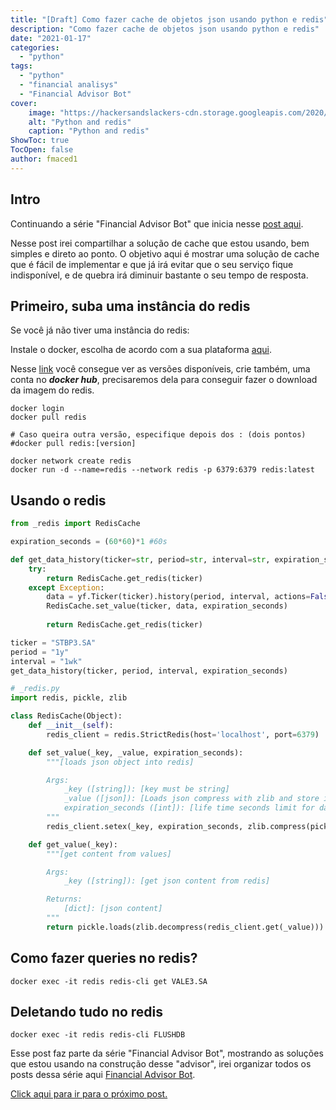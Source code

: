 ```yaml
---
title: "[Draft] Como fazer cache de objetos json usando python e redis"
description: "Como fazer cache de objetos json usando python e redis"
date: "2021-01-17"
categories:
  - "python"
tags:
  - "python"
  - "financial analisys"
  - "Financial Advisor Bot"
cover:
    image: "https://hackersandslackers-cdn.storage.googleapis.com/2020/02/_retina/redis-3@2x.jpg"
    alt: "Python and redis"
    caption: "Python and redis"
ShowToc: true
TocOpen: false
author: fmaced1
---
```


Intro
---------

Continuando a série "Financial Advisor Bot" que inicia nesse [post aqui](../dados-historicos-acoes-b3).

Nesse post irei compartilhar a solução de cache que estou usando, bem simples e direto ao ponto. O objetivo aqui é mostrar uma solução de cache que é fácil de implementar e que já irá evitar que o seu serviço fique indisponível, e de quebra irá diminuir bastante o seu tempo de resposta.

Primeiro, suba uma instância do redis
-------------------------

Se você já não tiver uma instância do redis:

Instale o docker, escolha de acordo com a sua plataforma [aqui](https://docs.docker.com/engine/install/).

Nesse [link](https://hub.docker.com/_/redis?tab=description&page=1&ordering=last_updated) você consegue ver as versões disponíveis, crie também, uma conta no ***docker hub***, precisaremos dela para conseguir fazer o download da imagem do redis.

```terminal
docker login
docker pull redis

# Caso queira outra versão, especifique depois dos : (dois pontos)
#docker pull redis:[version]

docker network create redis
docker run -d --name=redis --network redis -p 6379:6379 redis:latest
```

Usando o redis
--------------------

```python
from _redis import RedisCache

expiration_seconds = (60*60)*1 #60s

def get_data_history(ticker=str, period=str, interval=str, expiration_seconds=int):
    try:
        return RedisCache.get_redis(ticker)
    except Exception:
        data = yf.Ticker(ticker).history(period, interval, actions=False).dropna()
        RedisCache.set_value(ticker, data, expiration_seconds)
        
        return RedisCache.get_redis(ticker)

ticker = "STBP3.SA"
period = "1y"
interval = "1wk"
get_data_history(ticker, period, interval, expiration_seconds)
```

```python
# _redis.py
import redis, pickle, zlib

class RedisCache(Object):
    def __init__(self):
        redis_client = redis.StrictRedis(host='localhost', port=6379)

    def set_value(_key, _value, expiration_seconds):
        """[loads json object into redis]

        Args:
            _key ([string]): [key must be string]
            _value ([json]): [Loads json compress with zlib and store into redis]
            expiration_seconds ([int]): [life time seconds limit for data]
        """
        redis_client.setex(_key, expiration_seconds, zlib.compress(pickle.dumps(_value)))

    def get_value(_key):
        """[get content from values]

        Args:
            _key ([string]): [get json content from redis]

        Returns:
            [dict]: [json content]
        """
        return pickle.loads(zlib.decompress(redis_client.get(_value)))
```

Como fazer queries no redis?
--------------------
```terminal
docker exec -it redis redis-cli get VALE3.SA
```

Deletando tudo no redis
--------------------
```terminal
docker exec -it redis redis-cli FLUSHDB
```

Esse post faz parte da série "Financial Advisor Bot", mostrando as soluções que estou usando na construção desse "advisor", irei organizar todos os posts dessa série aqui [Financial Advisor Bot](../../tags/financial-advisor-bot/).

[Click aqui para ir para o próximo post.]()
